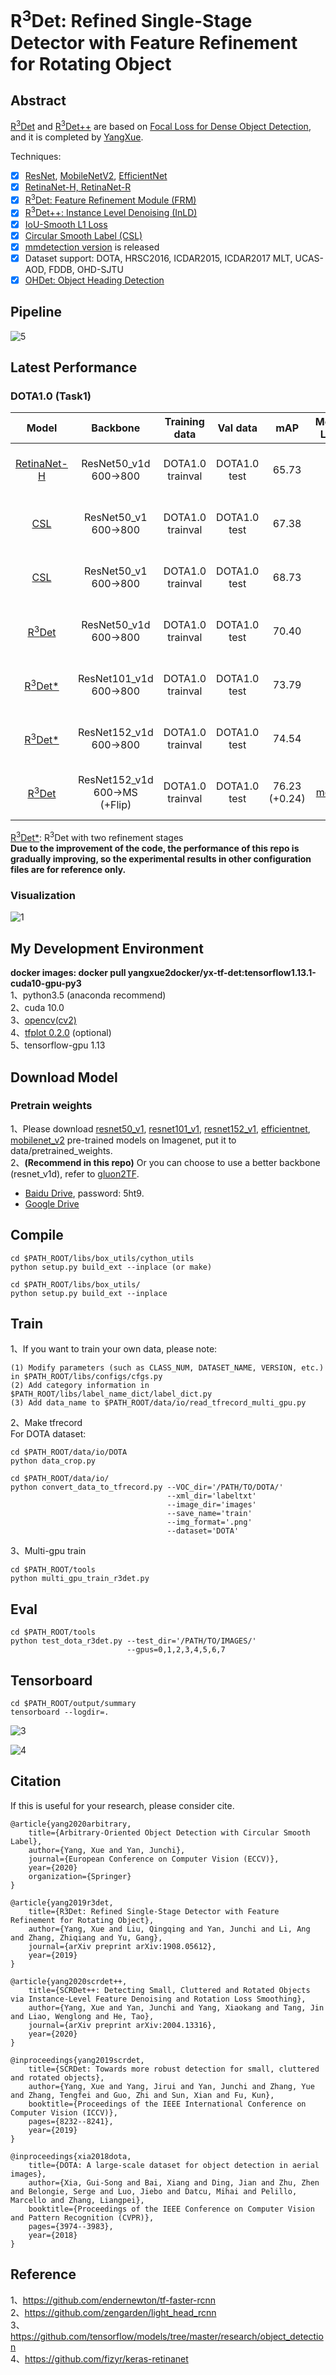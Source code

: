 # R<sup>3</sup>Det: Refined Single-Stage Detector with Feature Refinement for Rotating Object

## Abstract
[R<sup>3</sup>Det](https://arxiv.org/abs/1908.05612) and [R<sup>3</sup>Det++](https://arxiv.org/abs/2004.13316) are based on [Focal Loss for Dense Object Detection](https://arxiv.org/pdf/1708.02002.pdf), and it is completed by [YangXue](https://yangxue0827.github.io/).

Techniques:     
- [x] [ResNet](https://arxiv.org/abs/1512.03385), [MobileNetV2](https://arxiv.org/abs/1801.04381), [EfficientNet](https://arxiv.org/abs/1905.11946)
- [x] [RetinaNet-H, RetinaNet-R](https://arxiv.org/abs/1908.05612)
- [x] [R<sup>3</sup>Det: Feature Refinement Module (FRM)](https://arxiv.org/abs/1908.05612)
- [x] [R<sup>3</sup>Det++: Instance Level Denoising (InLD)](https://arxiv.org/abs/2004.13316)
- [x] [IoU-Smooth L1 Loss](https://arxiv.org/abs/1811.07126)
- [x] [Circular Smooth Label (CSL)](https://arxiv.org/abs/2003.05597)
- [x] [mmdetection version](https://github.com/SJTU-Thinklab-Det/r3det-on-mmdetection) is released
- [x] Dataset support: DOTA, HRSC2016, ICDAR2015, ICDAR2017 MLT, UCAS-AOD, FDDB, OHD-SJTU
- [x] [OHDet: Object Heading Detection](https://github.com/SJTU-Thinklab-Det/OHDet_Tensorflow)

## Pipeline
![5](pipeline.png)

## Latest Performance
### DOTA1.0 (Task1)
| Model |    Backbone    |    Training data    |    Val data    |    mAP   | Model Link | Anchor | Angle Pred. | Reg. Loss| Angle Range | lr schd | Data Augmentation | GPU | Image/GPU | Configs |      
|:------------:|:------------:|:------------:|:---------:|:-----------:|:----------:|:-----------:|:-----------:|:-----------:|:---------:|:---------:|:---------:|:---------:|:---------:|:---------:|    
| [RetinaNet-H](https://arxiv.org/abs/1908.05612) | ResNet50_v1d 600->800 | DOTA1.0 trainval | DOTA1.0 test | 65.73 | - | H | Reg. | smooth L1 | 90 | 2x | × | 3X GeForce RTX 2080 Ti | 1 | [cfgs_res50_dota_v4.py](./libs/configs/DOTA1.0/baseline/cfgs_res50_dota_v4.py) |
| [CSL](https://arxiv.org/abs/2003.05597) | ResNet50_v1 600->800 | DOTA1.0 trainval | DOTA1.0 test | 67.38 | - | H | **Cls.: Gaussian (r=1, w=10)** | smooth L1 | **180** | 2x | × | 3X GeForce RTX 2080 Ti | 1 | [cfgs_res50_dota_v45.py](./libs/configs/DOTA1.0/csl/cfgs_res50_dota_v45.py) |
| [CSL](https://arxiv.org/abs/2003.05597) | ResNet50_v1 600->800 | DOTA1.0 trainval | DOTA1.0 test | 68.73 | - | H | **Cls.: Pulse (w=1)** | smooth L1 | **180** | 2x | × | 2X GeForce RTX 2080 Ti | 1 | [cfgs_res50_dota_v41.py](./libs/configs/DOTA1.0/csl/cfgs_res50_dota_v41.py) |
| [R<sup>3</sup>Det](https://arxiv.org/abs/1908.05612) | ResNet50_v1d 600->800 | DOTA1.0 trainval | DOTA1.0 test | 70.40 | - | H + R | Reg. | smooth L1 | 90 | 2x | × | 3X GeForce RTX 2080 Ti | 1 | [cfgs_res50_dota_r3det_v1.py](./libs/configs/DOTA1.0/r3det/cfgs_res50_dota_r3det_v1.py) |
| [R<sup>3</sup>Det*](https://arxiv.org/abs/1908.05612) | ResNet101_v1d 600->800 | DOTA1.0 trainval | DOTA1.0 test | 73.79 | - | H + R | Reg. | iou-smooth L1 | 90 | 3x | √ | 4X GeForce RTX 2080 Ti | 1 | [cfgs_res101_dota_r3det_v19.py](./libs/configs/DOTA1.0/r3det/cfgs_res101_dota_r3det_v19.py) |
| [R<sup>3</sup>Det*](https://arxiv.org/abs/1908.05612) | ResNet152_v1d 600->800 | DOTA1.0 trainval | DOTA1.0 test | 74.54 | - | H + R | Reg. | iou-smooth L1 | 90 | 3x | √ | 4X GeForce RTX 2080 Ti | 1 | [cfgs_res152_dota_r3det_v25.py](./libs/configs/DOTA1.0/r3det/cfgs_res152_dota_r3det_v25.py) |
| [R<sup>3</sup>Det](https://arxiv.org/abs/1908.05612) | ResNet152_v1d 600->MS (+Flip) | DOTA1.0 trainval | DOTA1.0 test | 76.23 (+0.24) | [model](https://drive.google.com/file/d/1GkpiSPN-cAnvDISk5d4kjrV3Tqti_mbj/view?usp=sharing) | H + R | Reg. | iou-smooth L1 | 90 | 4x | √ | 3X GeForce RTX 2080 Ti | 1 | [cfgs_res152_dota_r3det_v3.py](./libs/configs/DOTA1.0/r3det/cfgs_res152_dota_r3det_v3.py) |     

[R<sup>3</sup>Det*](https://arxiv.org/abs/1908.05612): R<sup>3</sup>Det with two refinement stages      
**Due to the improvement of the code, the performance of this repo is gradually improving, so the experimental results in other configuration files are for reference only.**        

### Visualization
![1](demo1.png)

## My Development Environment
**docker images: docker pull yangxue2docker/yx-tf-det:tensorflow1.13.1-cuda10-gpu-py3**      
1、python3.5 (anaconda recommend)               
2、cuda 10.0                     
3、[opencv(cv2)](https://pypi.org/project/opencv-python/)       
4、[tfplot 0.2.0](https://github.com/wookayin/tensorflow-plot) (optional)            
5、tensorflow-gpu 1.13                              

## Download Model
### Pretrain weights
1、Please download [resnet50_v1](http://download.tensorflow.org/models/resnet_v1_50_2016_08_28.tar.gz), [resnet101_v1](http://download.tensorflow.org/models/resnet_v1_101_2016_08_28.tar.gz), [resnet152_v1](http://download.tensorflow.org/models/resnet_v1_152_2016_08_28.tar.gz), [efficientnet](https://github.com/tensorflow/tpu/tree/master/models/official/efficientnet), [mobilenet_v2](https://storage.googleapis.com/mobilenet_v2/checkpoints/mobilenet_v2_1.0_224.tgz) pre-trained models on Imagenet, put it to data/pretrained_weights.       
2、**(Recommend in this repo)** Or you can choose to use a better backbone (resnet_v1d), refer to [gluon2TF](https://github.com/yangJirui/gluon2TF).    
* [Baidu Drive](https://pan.baidu.com/s/1GpqKg0dOaaWmwshvv1qWGg), password: 5ht9.          
* [Google Drive](https://drive.google.com/drive/folders/1BM8ffn1WnsRRb5RcuAcyJAHX8NS2M1Gz?usp=sharing)      

## Compile
```  
cd $PATH_ROOT/libs/box_utils/cython_utils
python setup.py build_ext --inplace (or make)

cd $PATH_ROOT/libs/box_utils/
python setup.py build_ext --inplace
```

## Train 

1、If you want to train your own data, please note:  
```     
(1) Modify parameters (such as CLASS_NUM, DATASET_NAME, VERSION, etc.) in $PATH_ROOT/libs/configs/cfgs.py
(2) Add category information in $PATH_ROOT/libs/label_name_dict/label_dict.py     
(3) Add data_name to $PATH_ROOT/data/io/read_tfrecord_multi_gpu.py  
```     

2、Make tfrecord     
For DOTA dataset:      
```  
cd $PATH_ROOT/data/io/DOTA
python data_crop.py
```  

```  
cd $PATH_ROOT/data/io/  
python convert_data_to_tfrecord.py --VOC_dir='/PATH/TO/DOTA/' 
                                   --xml_dir='labeltxt'
                                   --image_dir='images'
                                   --save_name='train' 
                                   --img_format='.png' 
                                   --dataset='DOTA'
```      

3、Multi-gpu train
```  
cd $PATH_ROOT/tools
python multi_gpu_train_r3det.py
```

## Eval
```  
cd $PATH_ROOT/tools
python test_dota_r3det.py --test_dir='/PATH/TO/IMAGES/'  
                          --gpus=0,1,2,3,4,5,6,7          
``` 

## Tensorboard
```  
cd $PATH_ROOT/output/summary
tensorboard --logdir=.
``` 

![3](images.png)

![4](scalars.png)

## Citation

If this is useful for your research, please consider cite.

```
@article{yang2020arbitrary,
    title={Arbitrary-Oriented Object Detection with Circular Smooth Label},
    author={Yang, Xue and Yan, Junchi},
    journal={European Conference on Computer Vision (ECCV)},
    year={2020}
    organization={Springer}
}

@article{yang2019r3det,
    title={R3Det: Refined Single-Stage Detector with Feature Refinement for Rotating Object},
    author={Yang, Xue and Liu, Qingqing and Yan, Junchi and Li, Ang and Zhang, Zhiqiang and Yu, Gang},
    journal={arXiv preprint arXiv:1908.05612},
    year={2019}
}

@article{yang2020scrdet++,
    title={SCRDet++: Detecting Small, Cluttered and Rotated Objects via Instance-Level Feature Denoising and Rotation Loss Smoothing},
    author={Yang, Xue and Yan, Junchi and Yang, Xiaokang and Tang, Jin and Liao, Wenglong and He, Tao},
    journal={arXiv preprint arXiv:2004.13316},
    year={2020}
}

@inproceedings{yang2019scrdet,
    title={SCRDet: Towards more robust detection for small, cluttered and rotated objects},
    author={Yang, Xue and Yang, Jirui and Yan, Junchi and Zhang, Yue and Zhang, Tengfei and Guo, Zhi and Sun, Xian and Fu, Kun},
    booktitle={Proceedings of the IEEE International Conference on Computer Vision (ICCV)},
    pages={8232--8241},
    year={2019}
}

@inproceedings{xia2018dota,
    title={DOTA: A large-scale dataset for object detection in aerial images},
    author={Xia, Gui-Song and Bai, Xiang and Ding, Jian and Zhu, Zhen and Belongie, Serge and Luo, Jiebo and Datcu, Mihai and Pelillo, Marcello and Zhang, Liangpei},
    booktitle={Proceedings of the IEEE Conference on Computer Vision and Pattern Recognition (CVPR)},
    pages={3974--3983},
    year={2018}
}

```

## Reference
1、https://github.com/endernewton/tf-faster-rcnn   
2、https://github.com/zengarden/light_head_rcnn   
3、https://github.com/tensorflow/models/tree/master/research/object_detection    
4、https://github.com/fizyr/keras-retinanet     


